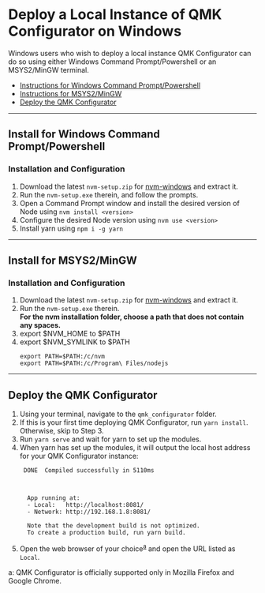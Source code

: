 # Deploy a Local Instance of QMK Configurator on Windows

Windows users who wish to deploy a local instance QMK Configurator can do so using either Windows Command Prompt/Powershell or an MSYS2/MinGW terminal.

- [Instructions for Windows Command Prompt/Powershell](#install-for-windows-command-promptpowershell)
- [Instructions for MSYS2/MinGW](#install-for-msys2mingw)
- [Deploy the QMK Configurator](#deploy-the-qmk-configurator)

----

## Install for Windows Command Prompt/Powershell

### Installation and Configuration

1. Download the latest `nvm-setup.zip` for [nvm-windows] and extract it.
2. Run the `nvm-setup.exe` therein, and follow the prompts.
3. Open a Command Prompt window and install the desired version of Node using `nvm install <version>`
4. Configure the desired Node version using `nvm use <version>`
5. Install yarn using `npm i -g yarn`

----

## Install for MSYS2/MinGW

### Installation and Configuration

1. Download the latest `nvm-setup.zip` for [nvm-windows] and extract it.
2. Run the `nvm-setup.exe` therein.  
   **For the nvm installation folder, choose a path that does not contain any spaces.**
3. export $NVM_HOME to $PATH
4. export $NVM_SYMLINK to $PATH
    ```
    export PATH=$PATH:/c/nvm
    export PATH=$PATH:/c/Program\ Files/nodejs
    ```

----

## Deploy the QMK Configurator

1. Using your terminal, navigate to the `qmk_configurator` folder.
2. If this is your first time deploying QMK Configurator, run `yarn install`. Otherwise, skip to Step 3.
3. Run `yarn serve` and wait for yarn to set up the modules.
4. When yarn has set up the modules, it will output the local host address for your QMK Configurator instance:
    ```
     DONE  Compiled successfully in 5110ms



      App running at:
      - Local:   http://localhost:8081/
      - Network: http://192.168.1.8:8081/

      Note that the development build is not optimized.
      To create a production build, run yarn build.
    ```
5. Open the web browser of your choice<sup>[a](#footnote_supported_browsers)</sup> and open the URL listed as `Local`.

[nvm-windows]: https://github.com/coreybutler/nvm-windows/releases "Node Version Manager (nvm) for Windows"
<a name="footnote_supported_browsers">a</a>: QMK Configurator is officially supported only in Mozilla Firefox and Google Chrome.
